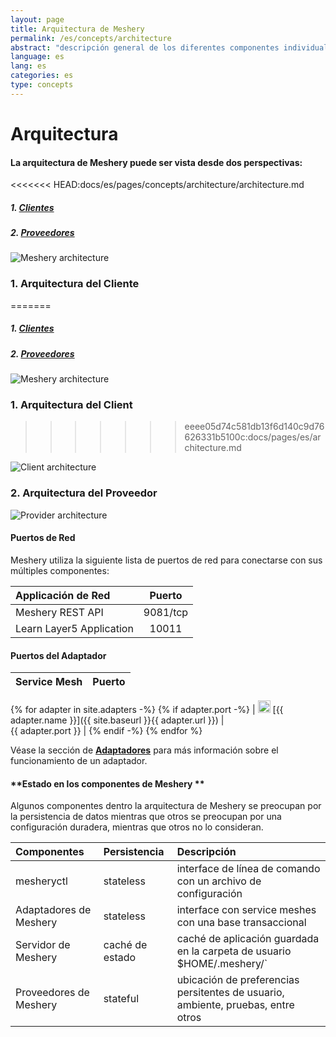 ```yaml
---
layout: page
title: Arquitectura de Meshery 
permalink: /es/concepts/architecture
abstract: "descripción general de los diferentes componentes individuales de la arquitectura Meshery y cómo interactúan como sistema."
language: es
lang: es
categories: es
type: concepts
---
```


# Arquitectura

#### La arquitectura de Meshery puede ser vista desde dos perspectivas:
<<<<<<< HEAD:docs/es/pages/concepts/architecture/architecture.md

##### 1. [**Clientes**](#1-arquitectura-del-cliente)
##### 2. [**Proveedores**](#2-arquitectura-del-proveedor)

![Meshery architecture](/assets/img/architecture/Meshery-architecture.svg)

### 1. **Arquitectura del Cliente**
=======
 
##### 1. [**Clientes**](#1-client-architecture)
##### 2. [**Proveedores**](#2-provider-architecture)

![Meshery architecture](/assets/img/architecture/Meshery-architecture-diagram.png)

### 1. **Arquitectura del Client**
>>>>>>> eeee05d74c581db13f6d140c9d76626331b5100c:docs/pages/es/architecture.md

![Client architecture](/assets/img/architecture/Meshery-client-architecture.svg)

### 2. **Arquitectura del Proveedor**

![Provider architecture](/assets/img/architecture/Meshery-provider-architecture.svg)

#### **Puertos de Red**

Meshery utiliza la siguiente lista de puertos de red para conectarse con sus múltiples componentes:

| Applicación de Red                             | Puerto           |
| :--------------------------------------------- | :--------------: |
| Meshery REST API                               | 9081/tcp         |
| Learn Layer5 Application                       | 10011            |

#### **Puertos del Adaptador**

| Service Mesh  | Puerto          |
| :------------ | ------------: |
{% for adapter in site.adapters -%}
{% if adapter.port -%}
| <img src="{{ adapter.image }}" style="width:20px" /> [{{ adapter.name }}]({{ site.baseurl }}{{ adapter.url }}) |&nbsp; &nbsp; &nbsp; &nbsp; &nbsp; &nbsp; &nbsp; &nbsp; &nbsp; &nbsp; &nbsp; &nbsp; &nbsp; &nbsp; &nbsp;&nbsp; &nbsp; &nbsp; &nbsp; &nbsp; &nbsp; {{ adapter.port }} |
{% endif -%}
{% endfor %}

Véase la sección de [**Adaptadores**](/docs/architecture/adapters) para más información sobre el funcionamiento de un adaptador.

#### **Estado en los componentes de Meshery **

Algunos componentes dentro la arquitectura de Meshery se preocupan por la persistencia de datos mientras que otros se preocupan por una configuración duradera, mientras que otros no lo consideran.

| Componentes             | Persistencia   | Descripción                                                                      |
| :---------------------- | :------------- | :------------------------------------------------------------------------------- |
| mesheryctl              | stateless      | interface de línea de comando con un archivo de configuración                    |
| Adaptadores de Meshery  | stateless      | interface con service meshes con una base transaccional                          |
| Servidor de Meshery     | caché de estado| caché de aplicación guardada en la carpeta de usuario $HOME/.meshery/`           |
| Proveedores de Meshery  | stateful       | ubicación de preferencias persitentes de usuario, ambiente, pruebas, entre otros |
